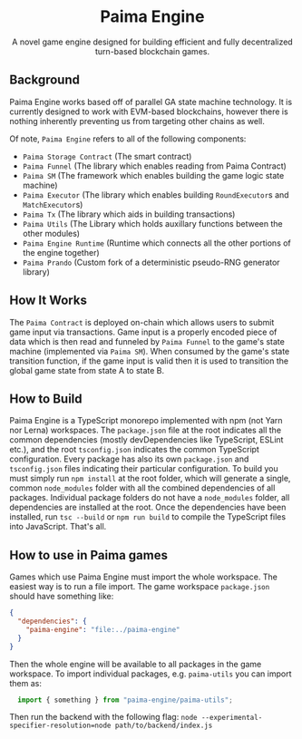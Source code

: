 <h1 align="center">
  Paima Engine
</h1>
<p align="center">
 A novel game engine designed for building efficient and fully decentralized turn-based blockchain games.
</p>

## Background

Paima Engine works based off of parallel GA state machine technology. It is currently designed to work with EVM-based blockchains, however there is nothing inherently preventing us from targeting other chains as well.

Of note, `Paima Engine` refers to all of the following components:

- `Paima Storage Contract` (The smart contract)
- `Paima Funnel` (The library which enables reading from Paima Contract)
- `Paima SM` (The framework which enables building the game logic state machine)
- `Paima Executor` (The library which enables building `RoundExecutor`s and `MatchExecutor`s)
- `Paima Tx` (The library which aids in building transactions)
- `Paima Utils` (The Library which holds auxillary functions between the other modules)
- `Paima Engine Runtime` (Runtime which connects all the other portions of the engine together)
- `Paima Prando` (Custom fork of a deterministic pseudo-RNG generator library)

## How It Works

The `Paima Contract` is deployed on-chain which allows users to submit game input via transactions. Game input is a properly encoded piece of data which is then read and funneled by `Paima Funnel` to the game's state machine (implemented via `Paima SM`). When consumed by the game's state transition function, if the game input is valid then it is used to transition the global game state from state A to state B.

## How to Build

Paima Engine is a TypeScript monorepo implemented with npm (not Yarn nor Lerna) workspaces. The `package.json` file at the root indicates all the common dependencies (mostly devDependencies like TypeScript, ESLint etc.), and the root `tsconfig.json` indicates the common TypeScript configuration. Every package has also its own `package.json` and `tsconfig.json` files indicating their particular configuration.
To build you must simply run `npm install` at the root folder, which will generate a single, common `node_modules` folder with all the combined dependencies of all packages. Individual package folders do not have a `node_modules` folder, all dependencies are installed at the root.
Once the dependencies have been installed, run `tsc --build` or `npm run build` to compile the TypeScript files into JavaScript. That's all.

## How to use in Paima games

Games which use Paima Engine must import the whole workspace. The easiest way is to run a file import. The game workspace `package.json` should have something like:
```json
{
  "dependencies": {
    "paima-engine": "file:../paima-engine"
  }
}
```

Then the whole engine will be available to all packages in the game workspace. To import individual packages, e.g. `paima-utils` you can import them as:
```js
  import { something } from "paima-engine/paima-utils";
```

Then run the backend with the following flag:
`node --experimental-specifier-resolution=node path/to/backend/index.js`
